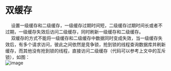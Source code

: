 
# 双缓存  

<!-- 
多级缓存
https://mp.weixin.qq.com/s/02PsTTJl-90K888DEjReeQ

三层缓存架构
https://mp.weixin.qq.com/s/nhNht6La8rfPHTut2wMcew


-->

&emsp; 设置一级缓存和二级缓存，一级缓存过期时间短，二级缓存过期时间长或者不过期，一级缓存失效后访问二级缓存，同时刷新一级缓存和二级缓存。  
&emsp; 双缓存的方式不能将一级缓存和二级缓存中数据同时变成失效，当一级缓存失效后，有多个请求访问，彼此之间依然是竞争锁，抢到锁的线程查询数据库并刷新缓存，而其他没有抢到锁的线程，直接访问二级缓存（代码可以参考上文中的互斥锁），如图：  
![image](http://www.wt1814.com/static/view/images/microService/problems/problem-20.png)  

